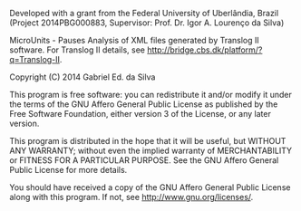 Developed with a grant from the Federal University of Uberlândia, Brazil (Project 2014PBG000883, Supervisor: Prof. Dr. Igor A. Lourenço da Silva)

MicroUnits - Pauses Analysis of XML files generated by Translog II software.
For Translog II details, see http://bridge.cbs.dk/platform/?q=Translog-II.

Copyright (C) 2014 Gabriel Ed. da Silva

This program is free software: you can redistribute it and/or modify it under
the terms of the GNU Affero General Public License as published by the Free
Software Foundation, either version 3 of the License, or any later version.

This program is distributed in the hope that it will be useful, but WITHOUT
ANY WARRANTY; without even the implied warranty of MERCHANTABILITY or FITNESS
FOR A PARTICULAR PURPOSE. See the GNU Affero General Public License for more
details.

You should have received a copy of the GNU Affero General Public License
along with this program. If not, see <http://www.gnu.org/licenses/>.

